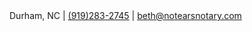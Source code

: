 <div class="home-info">
    <span>Durham, NC</span>
    <span>|</span>
    <a href="sms:9192832745">(919)283-2745</a>
    <span>|</span>
    <a href="mailto:beth@notearsnotary.com">beth@notearsnotary.com</a>
</div>